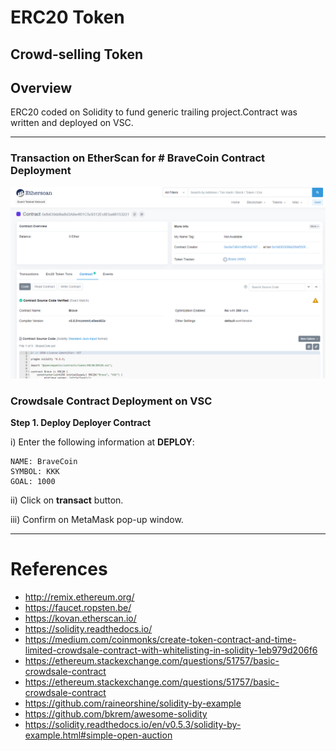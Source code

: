 # ERC20 Token
## Crowd-selling Token 

## **Overview**
ERC20 coded on Solidity to fund generic trailing project.Contract was written and deployed on VSC. 

---
### **Transaction on EtherScan for # BraveCoin Contract Deployment**
![](image/contract_deployed_verif.png)

### **Crowdsale Contract Deployment on VSC**

**Step 1. Deploy  Deployer Contract**

i) Enter the following information at **DEPLOY**:
```
NAME: BraveCoin
SYMBOL: KKK
GOAL: 1000
```
ii) Click on **transact** button. 


iii) Confirm on MetaMask pop-up window.

---

# References
* http://remix.ethereum.org/
* https://faucet.ropsten.be/
* https://kovan.etherscan.io/
* https://solidity.readthedocs.io/
* https://medium.com/coinmonks/create-token-contract-and-time-limited-crowdsale-contract-with-whitelisting-in-solidity-1eb979d206f6
* https://ethereum.stackexchange.com/questions/51757/basic-crowdsale-contract
* https://ethereum.stackexchange.com/questions/51757/basic-crowdsale-contract
* https://github.com/raineorshine/solidity-by-example
* https://github.com/bkrem/awesome-solidity
* https://solidity.readthedocs.io/en/v0.5.3/solidity-by-example.html#simple-open-auction
